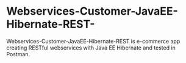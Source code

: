 # Webservices-Customer-JavaEE-Hibernate-REST-
Webservices-Customer-JavaEE-Hibernate-REST  is e-commerce app creating RESTful webservices with Java EE Hibernate and tested in Postman.
